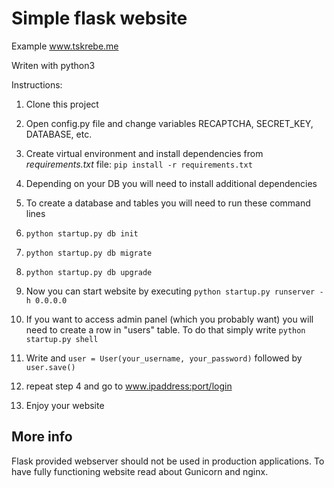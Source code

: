 #  Simple flask website

Example www.tskrebe.me

Writen with python3

Instructions:

1. Clone this project
2. Open config.py file and change variables RECAPTCHA, SECRET_KEY, DATABASE, etc. 
2. Create virtual environment and install dependencies from *requirements.txt* file: `pip install -r requirements.txt`
  1. Depending on your DB you will need to install additional dependencies 
3. To create a database and tables you will need to run these command lines
  1. `python startup.py db init`
  2. `python startup.py db migrate`
  3. `python startup.py db upgrade`

4. Now you can start website by executing `python startup.py runserver -h 0.0.0.0`
5. If you want to access admin panel (which you probably want) you will need to create a row in "users" table. To do that simply write `python startup.py shell`
6. Write and `user = User(your_username, your_password)` followed by `user.save()`
8. repeat step 4 and go to www.ipaddress:port/login
9. Enjoy your website


## More info

Flask provided webserver should not be used in production applications. To have fully functioning website read about Gunicorn and nginx.

